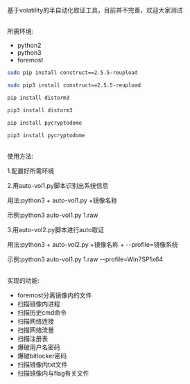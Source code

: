 基于volatility的半自动化取证工具，目前并不完善，欢迎大家测试

##
所需环境:

* python2
* python3
* foremost



```bash
sudo pip install construct==2.5.5-reupload

sudo pip3 install construct==2.5.5-reupload

pip install distorm3

pip3 install distorm3

pip install pycryptodome

pip3 install pycryptodome
```

##
使用方法:

1.配置好所需环境

2.用auto-vol1.py脚本识别出系统信息

用法:python3 + auto-vol1.py +镜像名称

示例:python3 auto-vol1.py 1.raw

3.用auto-vol2.py脚本进行auto取证

用法:python3 + auto-vol2.py +镜像名称 + --profile=镜像系统

示例:python3 auto-vol1.py 1.raw --profile=Win7SP1x64


##
实现的功能:
* foremost分离镜像内的文件
* 扫描镜像内进程
* 扫描历史cmd命令
* 扫描网络连接
* 扫描网络流量
* 扫描注册表
* 爆破用户名密码
* 爆破bitlocker密码
* 扫描镜像内txt文件
* 扫描镜像内与flag有关文件
